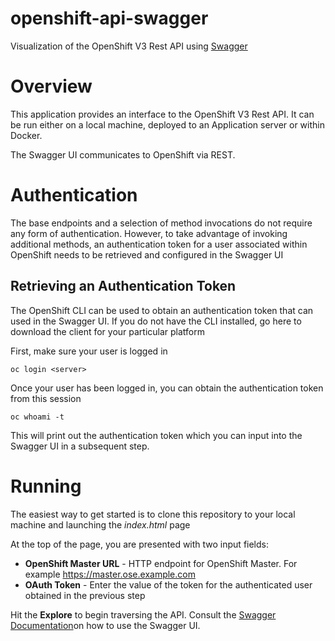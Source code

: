 openshift-api-swagger
=================

Visualization of the OpenShift V3 Rest API using [Swagger](http://swagger.io)


# Overview

This application provides an interface to the OpenShift V3 Rest API. It can be run either on a local machine, deployed to an Application server or within Docker. 

The Swagger UI communicates to OpenShift via REST. 


# Authentication

The base endpoints and a selection of method invocations do not require any form of authentication. However, to take advantage of invoking additional methods, an authentication token for a user associated within OpenShift needs to be retrieved and configured in the Swagger UI

## Retrieving an Authentication Token

The OpenShift CLI can be used to obtain an authentication token that can used in the Swagger UI. If you do not have the CLI installed, go here to download the client for your particular platform

First, make sure your user is logged in

```oc login <server>```

Once your user has been logged in, you can obtain the authentication token from this session 

```oc whoami -t```

This will print out the authentication token which you can input into the Swagger UI in a subsequent step.

# Running

The easiest way to get started is to clone this repository to your local machine and launching the *index.html* page

At the top of the page, you are presented with two input fields: 

* **OpenShift Master URL** - HTTP endpoint for OpenShift Master. For example https://master.ose.example.com
* **OAuth Token** - Enter the value of the token for the authenticated user obtained in the previous step

Hit the **Explore** to begin traversing the API. Consult the [Swagger Documentation](http://swagger.io/getting-started/)on how to use the Swagger UI. 